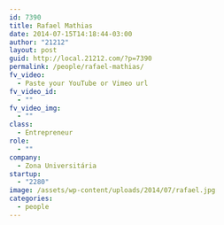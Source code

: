 ```yaml
---
id: 7390
title: Rafael Mathias
date: 2014-07-15T14:18:44-03:00
author: "21212"
layout: post
guid: http://local.21212.com/?p=7390
permalink: /people/rafael-mathias/
fv_video:
  - Paste your YouTube or Vimeo url
fv_video_id:
  - ""
fv_video_img:
  - ""
class:
  - Entrepreneur
role:
  - ""
company:
  - Zona Universitária
startup:
  - "2280"
image: /assets/wp-content/uploads/2014/07/rafael.jpg
categories:
  - people
---
```

